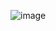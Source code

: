 ![image](https://user-images.githubusercontent.com/90271486/201136064-b25c7c11-d63a-4fe7-8503-a50f7bafb53d.png)
